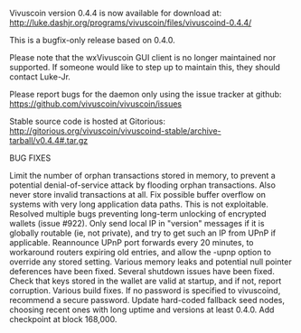 Vivuscoin version 0.4.4 is now available for download at:
http://luke.dashjr.org/programs/vivuscoin/files/vivuscoind-0.4.4/

This is a bugfix-only release based on 0.4.0.

Please note that the wxVivuscoin GUI client is no longer maintained nor supported. If someone would like to step up to maintain this, they should contact Luke-Jr.

Please report bugs for the daemon only using the issue tracker at github:
https://github.com/vivuscoin/vivuscoin/issues

Stable source code is hosted at Gitorious:
http://gitorious.org/vivuscoin/vivuscoind-stable/archive-tarball/v0.4.4#.tar.gz

BUG FIXES

Limit the number of orphan transactions stored in memory, to prevent a potential denial-of-service attack by flooding orphan transactions. Also never store invalid transactions at all.
Fix possible buffer overflow on systems with very long application data paths. This is not exploitable.
Resolved multiple bugs preventing long-term unlocking of encrypted wallets (issue #922).
Only send local IP in "version" messages if it is globally routable (ie, not private), and try to get such an IP from UPnP if applicable.
Reannounce UPnP port forwards every 20 minutes, to workaround routers expiring old entries, and allow the -upnp option to override any stored setting.
Various memory leaks and potential null pointer deferences have been
fixed.
Several shutdown issues have been fixed.
Check that keys stored in the wallet are valid at startup, and if not,
report corruption.
Various build fixes.
If no password is specified to vivuscoind, recommend a secure password.
Update hard-coded fallback seed nodes, choosing recent ones with long uptime and versions at least 0.4.0.
Add checkpoint at block 168,000.

